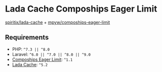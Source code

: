 # Lada Cache Compoships Eager Limit

[spiritix/lada-cache](https://github.com/spiritix/lada-cache) + [mpyw/compoships-eager-limit](https://github.com/mpyw/compoships-eager-limit)

## Requirements

- PHP: `^7.3 || ^8.0`
- Laravel: `^6.0 || ^7.0 || ^8.0 || ^9.0`
- [Compoships Eager Limit](https://github.com/mpyw/compoships-eager-limit): `^1.1`
- [Lada Cache](https://github.com/spiritix/lada-cache): `^5.2`